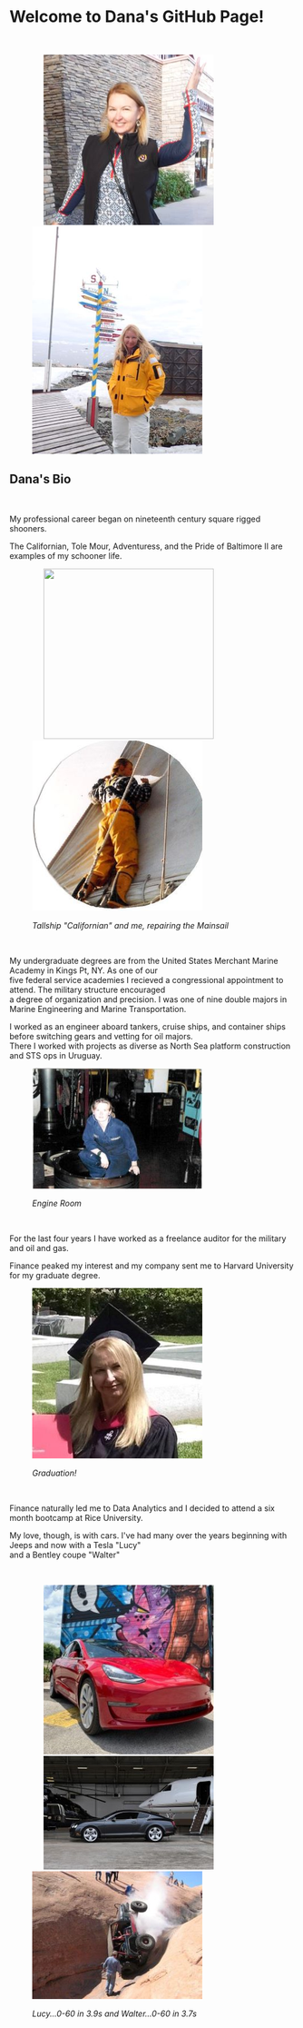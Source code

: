<h1>Welcome to Dana's GitHub Page!</h1><br>
<figure>
  <p align="left">
    <img width="300" height="300"
      src="https://github.com/danawoodruff/danawoodruff.github.io/blob/main/Images/Avatar.JPG"
      hspace="20"><img width="300" src="https://github.com/danawoodruff/danawoodruff.github.io/blob/main/Images/Antarctica.JPG">
  </p>
</figure>
<h2>Dana's Bio</h2><br>
<p>My professional career began on nineteenth century square rigged shooners.</p>
<p>The Californian, Tole Mour, Adventuress, and the Pride of Baltimore II are examples of my schooner life.</p>
<figure>
  <p align="left">
    <img width="300" height="300"
      src="https://upload.wikimedia.org/wikipedia/commons/thumb/a/a0/Bateaugoelette.jpg/300px-Bateaugoelette.jpg"
      hspace="20"><img width="300" height="300"
      src="https://github.com/danawoodruff/danawoodruff.github.io/blob/main/Images/Schooner.JPG">
  <figcaption><em>Tallship "Californian" and me, repairing the Mainsail</em></figcaption>
  </p>
</figure>
<br>
<p>My undergraduate degrees are from the United States Merchant Marine Academy in Kings Pt, NY. As one of our <br>
  five federal service academies I recieved a congressional appointment to attend. The military structure encouraged<br>
  a degree of organization and precision. I was one of nine double majors in Marine Engineering and Marine
  Transportation.</p>
<p>I worked as an engineer aboard tankers, cruise ships, and container ships before switching gears and vetting for oil
  majors.<br>
  There I worked with projects as diverse as North Sea platform construction and STS ops in Uruguay.</p>
<figure>
  <p align="left">
    <img width="300" src="https://github.com/danawoodruff/danawoodruff.github.io/blob/main/Images/Eng.JPG">
  <figcaption><em>Engine Room</em></figcaption>
  </p>
</figure>
<br>
<p>For the last four years I have worked as a freelance auditor for the military and oil and gas.</p>
<p>Finance peaked my interest and my company sent me to Harvard University for my graduate degree.</p>
<figure>
  <p align="left">
    <img width="300" src="https://github.com/danawoodruff/danawoodruff.github.io/blob/main/Images/Harvard.JPG">
  <figcaption><em>Graduation!</em></figcaption>
  </p>
</figure>
<br>
<p>Finance naturally led me to Data Analytics and I decided to attend a six month bootcamp at Rice University.</p>
<p>My love, though, is with cars. I've had many over the years beginning with Jeeps and now with a Tesla "Lucy"<br>
  and a Bentley coupe "Walter"</p>

<figure>
  <br>
  <p align="left">
    <img width="300" src="https://github.com/danawoodruff/danawoodruff.github.io/blob/main/Images/Lucy.jpg"
      hspace="20"><img width="300"
      src="https://github.com/danawoodruff/danawoodruff.github.io/blob/main/Images/Walter.JPG" hspace="20"><img
      width="300" src="https://github.com/danawoodruff/danawoodruff.github.io/blob/main/Images/Jeep.JPG">
  </p>
  <figcaption><em>Lucy...0-60 in 3.9s and Walter...0-60 in 3.7s</em></figcaption>
</figure>

</body>

</html>
